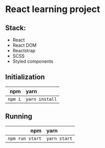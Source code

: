 # React learning project

## Stack:
- React
- React DOM
- Reactstrap
- SCSS
- Styled components


## Initialization
npm             | yarn 
--:             | :--
`npm i`         | `yarn install`

## Running
npm             | yarn 
--:             | :--
`npm run start` | `yarn start`
